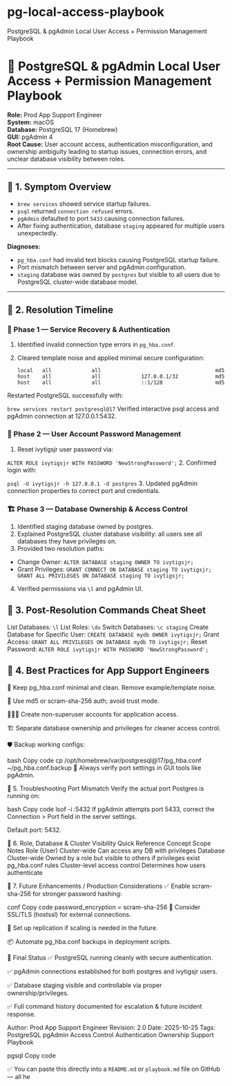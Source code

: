 # pg-local-access-playbook
PostgreSQL &amp; pgAdmin Local User Access + Permission Management Playbook

# 🐘 PostgreSQL & pgAdmin Local User Access + Permission Management Playbook

**Role:** Prod App Support Engineer  
**System:** macOS  
**Database:** PostgreSQL 17 (Homebrew)  
**GUI:** pgAdmin 4  
**Root Cause:** User account access, authentication misconfiguration, and ownership ambiguity leading to startup issues, connection errors, and unclear database visibility between roles.

---

## 🧭 1. Symptom Overview

- `brew services` showed service startup failures.  
- `psql` returned `connection refused` errors.  
- `pgAdmin` defaulted to port `5433` causing connection failures.  
- After fixing authentication, database `staging` appeared for multiple users unexpectedly.

**Diagnoses:**

- `pg_hba.conf` had invalid text blocks causing PostgreSQL startup failure.  
- Port mismatch between server and pgAdmin configuration.  
- `staging` database was owned by `postgres` but visible to all users due to PostgreSQL cluster-wide database model.

---

## 🧰 2. Resolution Timeline

### 🐞 Phase 1 — Service Recovery & Authentication

1. Identified invalid connection type errors in `pg_hba.conf`.
2. Cleared template noise and applied minimal secure configuration:

   ```plaintext
   local   all             all                                     md5
   host    all             all             127.0.0.1/32            md5
   host    all             all             ::1/128                 md5
Restarted PostgreSQL successfully with:

   `brew services restart postgresql@17`
Verified interactive psql access and pgAdmin connection at 127.0.0.1:5432.

### 🔐 Phase 2 — User Account Password Management
1. Reset ivytigsjr user password via:

`ALTER ROLE ivytigsjr WITH PASSWORD 'NewStrongPassword';`
2. Confirmed login with:

`psql -U ivytigsjr -h 127.0.0.1 -d postgres`
3. Updated pgAdmin connection properties to correct port and credentials.

### 🏗 Phase 3 — Database Ownership & Access Control
1. Identified staging database owned by postgres.
2. Explained PostgreSQL cluster database visibility: all users see all databases they have privileges on.
3. Provided two resolution paths:
- Change Owner:
``ALTER DATABASE staging OWNER TO ivytigsjr;``
- Grant Privileges:
``GRANT CONNECT ON DATABASE staging TO ivytigsjr;
GRANT ALL PRIVILEGES ON DATABASE staging TO ivytigsjr;``
4. Verified permissions via `\l` and pgAdmin UI.

## 🧰 3. Post-Resolution Commands Cheat Sheet
List Databases:
`\l`
List Roles:
`\du`
Switch Databases:
`\c staging`
Create Database for Specific User:
`CREATE DATABASE mydb OWNER ivytigsjr;`
Grant Access:
`GRANT ALL PRIVILEGES ON DATABASE mydb TO ivytigsjr;`
Reset Password:
`ALTER ROLE ivytigsjr WITH PASSWORD 'NewStrongPassword';`
## 🧭 4. Best Practices for App Support Engineers
🧼 Keep pg_hba.conf minimal and clean. Remove example/template noise.

🔐 Use md5 or scram-sha-256 auth; avoid trust mode.

🧑🏽‍💻 Create non-superuser accounts for application access.

🏗 Separate database ownership and privileges for cleaner access control.

🛡 Backup working configs:

bash
Copy code
cp /opt/homebrew/var/postgresql@17/pg_hba.conf ~/pg_hba.conf.backup
🧭 Always verify port settings in GUI tools like pgAdmin.

🧭 5. Troubleshooting Port Mismatch
Verify the actual port Postgres is running on:

bash
Copy code
lsof -i :5432
If pgAdmin attempts port 5433, correct the Connection > Port field in the server settings.

Default port: 5432.

🧭 6. Role, Database & Cluster Visibility Quick Reference
Concept	Scope	Notes
Role (User)	Cluster-wide	Can access any DB with privileges
Database	Cluster-wide	Owned by a role but visible to others if privileges exist
pg_hba.conf rules	Cluster-level access control	Determines how users authenticate

🧭 7. Future Enhancements / Production Considerations
✅ Enable scram-sha-256 for stronger password hashing:

conf
Copy code
password_encryption = scram-sha-256
🔐 Consider SSL/TLS (hostssl) for external connections.

🧭 Set up replication if scaling is needed in the future.

📦 Automate pg_hba.conf backups in deployment scripts.

🏁 Final Status
✅ PostgreSQL running cleanly with secure authentication.

✅ pgAdmin connections established for both postgres and ivytigsjr users.

✅ Database staging visible and controllable via proper ownership/privileges.

✅ Full command history documented for escalation & future incident response.

Author: Prod App Support Engineer
Revision: 2.0
Date: 2025-10-25
Tags: PostgreSQL pgAdmin Access Control Authentication Ownership Support Playbook

pgsql
Copy code

✅ You can paste this directly into a `README.md` or `playbook.md` file on GitHub — all he
